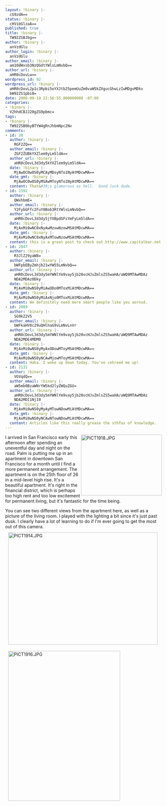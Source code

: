 ```yaml
---
layout: !binary |-
  cG9zdA==
status: !binary |-
  cHVibGlzaA==
published: true
title: !binary |-
  TW92ZSBJbg==
author: !binary |-
  anVzdGlu
author_login: !binary |-
  anVzdGlu
author_email: !binary |-
  am10dWxsb3NzQGdtYWlsLmNvbQ==
author_url: !binary |-
  aHR0cDovLw==
wordpress_id: 92
wordpress_url: !binary |-
  aHR0cDovL2p1c3Rpbi5oYXJtb25pemUuZm0vaW5kZXgucGhwLzIwMDgvMDkv
  bW92ZS1pbi8=
date: 2008-09-19 22:56:55.000000000 -07:00
categories:
- !binary |-
  V2hhdCBJJ20gZG9pbmc=
tags:
- !binary |-
  TW92ZSB0byBTYW4gRnJhbmNpc2Nv
comments:
- id: 30
  author: !binary |-
    RGF2ZQ==
  author_email: !binary |-
    ZGF2ZUBkYXZlem9yLm5ldA==
  author_url: !binary |-
    aHR0cDovL3d3dy5kYXZlem9yLm5ldA==
  date: !binary |-
    MjAwOC0wOS0yMCAyMDoyNTo1NyAtMDcwMA==
  date_gmt: !binary |-
    MjAwOC0wOS0yMSAwMToyNTo1NyAtMDcwMA==
  content: That&#39;s glamorous as hell.  Good luck dude.
- id: 1592
  author: !binary |-
    QWxhbmE=
  author_email: !binary |-
    Y2FybGFfc2FuY0Bob3RtYWlsLmNvbQ==
  author_url: !binary |-
    aHR0cDovL3d3dy5jYXBpdGFsYmFyLm5ldA==
  date: !binary |-
    MjAxMi0wNC0xNyAwMzowNzowMSAtMDcwMA==
  date_gmt: !binary |-
    MjAxMi0wNC0xNyAxMTowNzowMSAtMDcwMA==
  content: this is a great post to check out.http://www.capitalbar.net
- id: 2047
  author: !binary |-
    R3JlZ29yaW8=
  author_email: !binary |-
    bWFpbEByZmhjb21wYW55LmNvbQ==
  author_url: !binary |-
    aHR0cDovL3d3dy5mYWNlYm9vay5jb20vcHJvZmlsZS5waHA/aWQ9MTAwMDAz
    NDA2MDAzODky
  date: !binary |-
    MjAxMi0wNS0yMiAwODo0MToxMiAtMDcwMA==
  date_gmt: !binary |-
    MjAxMi0wNS0yMiAxNjo0MToxMiAtMDcwMA==
  content: We definitely need more smart people like you aornud.
- id: 2089
  author: !binary |-
    SG9kZ2V5
  author_email: !binary |-
    bWFkaHV0c29uQHlhaG9vLmNvLnVr
  author_url: !binary |-
    aHR0cDovL3d3dy5mYWNlYm9vay5jb20vcHJvZmlsZS5waHA/aWQ9MTAwMDAz
    NDA2MDE4MDM0
  date: !binary |-
    MjAxMi0wNS0yMyAxODowMToyMSAtMDcwMA==
  date_gmt: !binary |-
    MjAxMi0wNS0yNCAwMjowMToyMSAtMDcwMA==
  content: Haha. I woke up down today. You've cehreed me up!
- id: 2131
  author: !binary |-
    VGVqdQ==
  author_email: !binary |-
    aW5mb0BzaWNrYW5kd2lyZWQuZGU=
  author_url: !binary |-
    aHR0cDovL3d3dy5mYWNlYm9vay5jb20vcHJvZmlsZS5waHA/aWQ9MTAwMDAz
    NDA2MDI1NjI0
  date: !binary |-
    MjAxMi0wNS0yMyAyMTowNDowMiAtMDcwMA==
  date_gmt: !binary |-
    MjAxMi0wNS0yNCAwNTowNDowMiAtMDcwMA==
  content: Articles like this really grease the sthfas of knowledge.
---
```

<img src="http://justin.harmonize.fm/wp-content/uploads/2008/09/pict1918.jpg" width="260" height="195" alt="PICT1918.JPG" style="float:right;" />

<p>I arrived in San Francisco early this afternoon after spending an uneventful day and night on the road. Palm is putting me up in an apartment in downtown San Francisco for a month until I find a more permanent arrangement. The apartment is on the 25th floor of 26 in a mid-level high rise. It's a beautiful apartment. It's right in the financial district, which is perhaps too high rent and too low excitement for permanent living, but it's fantastic for the time being.</p>
<p>You can see two different views from the apartment here, as well as a picture of the living room. I played with the lighting a bit since it's just past dusk. I clearly have a lot of learning to do if I'm ever going to get the most out of this camera.<img src="http://justin.harmonize.fm/wp-content/uploads/2008/09/pict1914.jpg" width="480" height="360" alt="PICT1914.JPG" style="margin-top:10px; margin-right:10px; margin-bottom:10px; margin-left:10px;" /> <img src="http://justin.harmonize.fm/wp-content/uploads/2008/09/pict1916.jpg" width="360" height="480" alt="PICT1916.JPG" style="margin-top:10px; margin-right:10px; margin-bottom:10px; margin-left:10px;" /></p>

